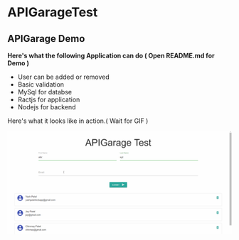 # APIGarageTest

## APIGarage Demo ##

**Here's what the following Application can do ( Open README.md for Demo )**

* User can be added or removed
* Basic validation
* MySql for databse
* Ractjs for application
* Nodejs for backend

Here's what it looks like in action.( Wait for GIF )

![Alt Text](https://github.com/YASH12366/APIGarageTest/blob/master/APIGarageFinal.gif)

